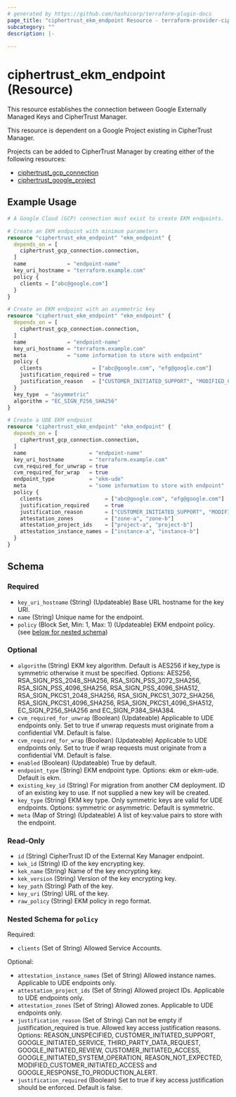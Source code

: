 ```yaml
---
# generated by https://github.com/hashicorp/terraform-plugin-docs
page_title: "ciphertrust_ekm_endpoint Resource - terraform-provider-ciphertrust"
subcategory: ""
description: |-
  
---
```


# ciphertrust_ekm_endpoint (Resource)

This resource establishes the connection between Google Externally Managed Keys and CipherTrust Manager.

This resource is dependent on a Google Project existing in CipherTrust Manager.

Projects can be added to CipherTrust Manager by creating either of the following resources: 
- [ciphertrust_gcp_connection](https://registry.terraform.io/providers/ThalesGroup/ciphertrust/latest/docs/resources/gcp_connection)
- [ciphertrust_google_project](https://registry.terraform.io/providers/ThalesGroup/ciphertrust/latest/docs/resources/google_project)

## Example Usage

```terraform
# A Google Cloud (GCP) connection must exist to create EKM endpoints.

# Create an EKM endpoint with minimum parameters
resource "ciphertrust_ekm_endpoint" "ekm_endpoint" {
  depends_on = [
    ciphertrust_gcp_connection.connection,
  ]
  name             = "endpoint-name"
  key_uri_hostname = "terraform.example.com"
  policy {
    clients = ["abc@google.com"]
  }
}

# Create an EKM endpoint with an asymmetric key
resource "ciphertrust_ekm_endpoint" "ekm_endpoint" {
  depends_on = [
    ciphertrust_gcp_connection.connection,
  ]
  name             = "endpoint-name"
  key_uri_hostname = "terraform.example.com"
  meta             = "some information to store with endpoint"
  policy {
    clients                = ["abc@google.com", "efg@google.com"]
    justification_required = true
    justification_reason   = ["CUSTOMER_INITIATED_SUPPORT", "MODIFIED_CUSTOMER_INITIATED_ACCESS"]
  }
  key_type  = "asymmetric"
  algorithm = "EC_SIGN_P256_SHA256"
}

# Create a UDE EKM endpoint
resource "ciphertrust_ekm_endpoint" "ekm_endpoint" {
  depends_on = [
    ciphertrust_gcp_connection.connection,
  ]
  name                    = "endpoint-name"
  key_uri_hostname        = "terraform.example.com"
  cvm_required_for_unwrap = true
  cvm_required_for_wrap   = true
  endpoint_type           = "ekm-ude"
  meta                    = "some information to store with endpoint"
  policy {
    clients                    = ["abc@google.com", "efg@google.com"]
    justification_required     = true
    justification_reason       = ["CUSTOMER_INITIATED_SUPPORT", "MODIFIED_CUSTOMER_INITIATED_ACCESS"]
    attestation_zones          = ["zone-a", "zone-b"]
    attestation_project_ids    = ["project-a", "project-b"]
    attestation_instance_names = ["instance-a", "instance-b"]
  }
}
```

<!-- schema generated by tfplugindocs -->
## Schema

### Required

- `key_uri_hostname` (String) (Updateable) Base URL hostname for the key URI.
- `name` (String) Unique name for the endpoint.
- `policy` (Block Set, Min: 1, Max: 1) (Updateable) EKM endpoint policy. (see [below for nested schema](#nestedblock--policy))

### Optional

- `algorithm` (String) EKM key algorithm. Default is AES256 if key_type is symmetric otherwise it must be specified. Options: AES256, RSA_SIGN_PSS_2048_SHA256, RSA_SIGN_PSS_3072_SHA256, RSA_SIGN_PSS_4096_SHA256, RSA_SIGN_PSS_4096_SHA512, RSA_SIGN_PKCS1_2048_SHA256, RSA_SIGN_PKCS1_3072_SHA256, RSA_SIGN_PKCS1_4096_SHA256, RSA_SIGN_PKCS1_4096_SHA512, EC_SIGN_P256_SHA256 and EC_SIGN_P384_SHA384.
- `cvm_required_for_unwrap` (Boolean) (Updateable) Applicable to UDE endpoints only. Set to true if unwrap requests must originate from a confidential VM. Default is false.
- `cvm_required_for_wrap` (Boolean) (Updateable) Applicable to UDE endpoints only. Set to true if wrap requests must originate from a confidential VM. Default is false.
- `enabled` (Boolean) (Updateable) True by default.
- `endpoint_type` (String) EKM endpoint type. Options: ekm or ekm-ude. Default is ekm.
- `existing_key_id` (String) For migration from another CM deployment. ID of an existing key to use. If not supplied a new key will be created.
- `key_type` (String) EKM key type. Only symmetric keys are valid for UDE endpoints. Options: symmetric or asymmetric. Default is symmetric.
- `meta` (Map of String) (Updateable) A list of key:value pairs to store with the endpoint.

### Read-Only

- `id` (String) CipherTrust ID of the External Key Manager endpoint.
- `kek_id` (String) ID of the key encrypting key.
- `kek_name` (String) Name of the key encrypting key.
- `kek_version` (String) Version of the key encrypting key.
- `key_path` (String) Path of the key.
- `key_uri` (String) URL of the key.
- `raw_policy` (String) EKM policy in rego format.

<a id="nestedblock--policy"></a>
### Nested Schema for `policy`

Required:

- `clients` (Set of String) Allowed Service Accounts.

Optional:

- `attestation_instance_names` (Set of String) Allowed instance names. Applicable to UDE endpoints only.
- `attestation_project_ids` (Set of String) Allowed project IDs. Applicable to UDE endpoints only.
- `attestation_zones` (Set of String) Allowed zones. Applicable to UDE endpoints only.
- `justification_reason` (Set of String) Can not be empty if justification_required is true. Allowed key access justification reasons. Options: REASON_UNSPECIFIED, CUSTOMER_INITIATED_SUPPORT, GOOGLE_INITIATED_SERVICE, THIRD_PARTY_DATA_REQUEST, GOOGLE_INITIATED_REVIEW, CUSTOMER_INITIATED_ACCESS, GOOGLE_INITIATED_SYSTEM_OPERATION, REASON_NOT_EXPECTED, MODIFIED_CUSTOMER_INITIATED_ACCESS and GOOGLE_RESPONSE_TO_PRODUCTION_ALERT.
- `justification_required` (Boolean) Set to true if key access justification should be enforced. Default is false.


